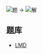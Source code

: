 ![题](http://wiki.logic-masters.de/images/b/bc/Angler-A150px.png) ->
![解](http://wiki.logic-masters.de/images/f/f3/Angler-L150px.png)

## 题库
- [LMD](https://logic-masters.de/Raetselportal/Suche/erweitert.php?tag_id=2211)